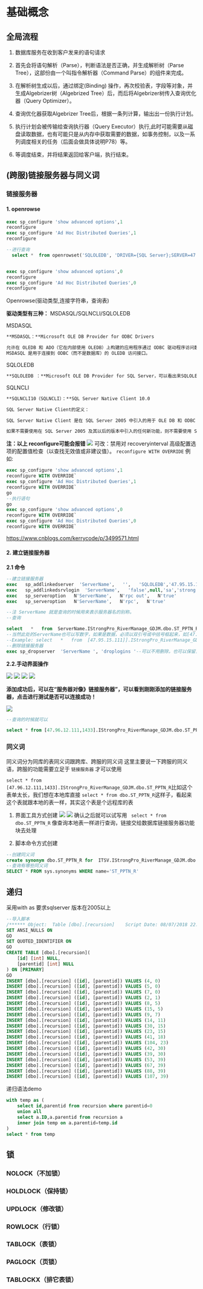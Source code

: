 # 基础概念

## 全局流程

1. 数据库服务在收到客户发来的语句请求

2. 首先会将语句解析（Parse），判断语法是否正确，并生成解析树（Parse Tree），这部份由一个叫指令解析器（Command Parse）的组件来完成。

3. 在解析树生成以后，通过绑定(Binding) 操作，再次校验表，字段等对象，并生成Algebrizer树（Algebrized Tree）后，而后将Algebrizer树传入查询优化器（Query Optimizer）。

4. 查询优化器获取Algebrizer Tree后，根据一条列计算，输出出一份执行计划。

5. 执行计划会被传输给查询执行器（Query Executor）执行,此时可能需要从磁盘读取数据，也有可能只是从内存中获取需要的数据，如事务控制，以及一系列调度相关的任务（后面会做具体说明P78）等。

6. 等调度结束，并将结果返回给客户端，执行结束。

## (跨服)链接服务器与同义词

### 链接服务器


#### 1. openrowse

```sql
exec sp_configure 'show advanced options',1
reconfigure
exec sp_configure 'Ad Hoc Distributed Queries',1
reconfigure

--进行查询
  select *  from openrowset('SQLOLEDB', 'DRIVER={SQL Server};SERVER=47.95.15.215;UID=sa;PWD=strong;Initial Catalog=Pubs', 'select * from IStrongPro_RiverManage_GDJM.dbo.ST_PPTN_R') as a


exec sp_configure 'show advanced options',0
reconfigure
exec sp_configure 'Ad Hoc Distributed Queries',0
reconfigure

```

Openrowse(驱动类型,连接字符串，查询表)

**驱动类型有三种：**
MSDASQL/SQLNCLI/SQLOLEDB

MSDASQL
```tex
**MSDASQL：**Microsoft OLE DB Provider for ODBC Drivers

允许在 OLEDB 和 ADO（它在内部使用 OLEDB）上构建的应用程序通过 ODBC 驱动程序访问数据源的技术。 
MSDASQL 是用于连接到 ODBC（而不是数据库）的 OLEDB 访问接口。
```
SQLOLEDB
```tex
**SQLOLEDB ：**Microsoft OLE DB Provider for SQL Server，可以看出来SQLOLEDB是连接到数据库sqlserver，而不是ODBC驱动
```

SQLNCLI
```tex
**SQLNCLI10（SQLNCLI）：**SQL Server Native Client 10.0

SQL Server Native Client的定义：

SQL Server Native Client 是在 SQL Server 2005 中引入的用于 OLE DB 和 ODBC 的独立数据访问应用程序编程接口 (API)。SQL Server Native Client 将 SQL OLE DB 访问接口和 SQL ODBC 驱动程序组合成一个本机动态链接库 (DLL)。为了利用在 SQL Server 2005以及以上的版本的新功能，比如多个活动结果集 (MARS)、查询通知、用户定义类型 (UDT) 或新的 xml 数据类型，那些使用 ActiveX Data Objects (ADO) 的现有应用程序应当使用 SQL Server Native Client OLE DB 访问接口作为其数据访问接口。

如果不需要使用在 SQL Server 2005 及其以后的版本中引入的任何新功能，则不需要使用 SQL Server Native Client OLE DB 访问接口；您可以继续使用当前数据访问接口（通常是 SQLOLEDB）。如果要增强现有应用程序的功能，并且需要使用在 SQL Server 2005 及其以后的版本中引入的新功能，则应当使用 SQL Server Native Client OLE DB 访问接口。
```


**注：以上 reconfigure可能会报错**
![](..\image\sqlserver_06.png)
可改：禁用对 recoveryinterval 高级配置选项的配置值检查（以查找无效值或非建议值）。
`reconfigure WITH OVERRIDE`
例如:

```sql
exec sp_configure 'show advanced options',1
reconfigure WITH OVERRIDE`
exec sp_configure 'Ad Hoc Distributed Queries',1
reconfigure WITH OVERRIDE`
go
--执行语句
go
exec sp_configure 'show advanced options',0
reconfigure WITH OVERRIDE`
exec sp_configure 'Ad Hoc Distributed Queries',0
reconfigure WITH OVERRIDE`
```
https://www.cnblogs.com/kerrycode/p/3499571.html


#### 2. 建立链接服务器

**2.1 命令**

```sql
--建立链接服务器
exec   sp_addlinkedserver  'ServerName',   '',   'SQLOLEDB','47.95.15.111'
exec   sp_addlinkedsrvlogin  'ServerName',   'false',null,'sa','strong'
exec   sp_serveroption   N'ServerName',   N'rpc out',   N'true'
exec   sp_serveroption   N'ServerName',   N'rpc',   N'true'

--注 ServerName 就是查询的时候用来表示服务器名的别称。
--查询

select   *   from  ServerName.IStrongPro_RiverManage_GDJM.dbo.ST_PPTN_R
--当然此处的ServerName也可以写数字，如果是数据，必须以双引号或中括号框起来，如[47.95.15.111] "47.95.15.111"
--Example: select   *   from  [47.95.15.111]].IStrongPro_RiverManage_GDJM.dbo.ST_PPTN_R--(前提上面的ServerName写成47.95.15.111)
--删除链接服务器
exec sp_dropserver  'ServerName ', 'droplogins '--可以不用删除，也可以保留，只是点存储空间，影响不大，

```

**2.2.手动界面操作**

![](..\image\sqlserver_01.png)
![](..\image\sqlserver_02.png)
![](..\image\sqlserver_03.png)
![](..\image\sqlserver_04.png)

**添加成功后，可以在“服务器对像》链接服务器”，可以看到刚刚添加的链接服务器，点击进行测试是否可以连接成功！**

![](..\image\sqlserver_05.png)

``` sql
--查询的时候就可以

select * from [47.96.12.111,1433].IStrongPro_RiverManage_GDJM.dbo.ST_PPTN_R
```
### 同义词

同义词分为同库的表同义词跟跨库、跨服的同义词
这里主要说一下跨服的同义语，跨服的功能需要立足于 `链接服务器` 才可以使用

`select * from [47.96.12.111,1433].IStrongPro_RiverManage_GDJM.dbo.ST_PPTN_R`比如这个表单太长，我们想在本地库直接
`select * from dbo.ST_PPTN_R`这样子，看起来这个表就跟本地的表一样，其实这个表是个远程库的表


1. 界面工具方式创建
![](..\image\sqlserver_07.png)
![](..\image\sqlserver_08.png)
确认之后就可以试写用 ` select * from dbo.ST_PPTN_R` 像查询本地表一样进行查询，链接交给数据库链接服务器功能块去处理

2. 脚本命令方式创建

```sql
--创建同义词
create synonym dbo.ST_PPTN_R for  ITSV.IStrongPro_RiverManage_GDJM.dbo.ST_PPTN_R
--查询有哪些同义词
SELECT * FROM sys.synonyms WHERE name='ST_PPTN_R'
```



## 递归

采用with as 要求sqlserver 版本在2005以上

```sql
--导入脚本
/****** Object:  Table [dbo].[recursion]    Script Date: 08/07/2018 22:53:01 ******/
SET ANSI_NULLS ON
GO
SET QUOTED_IDENTIFIER ON
GO
CREATE TABLE [dbo].[recursion](
	[id] [int] NULL,
	[parentid] [int] NULL
) ON [PRIMARY]
GO
INSERT [dbo].[recursion] ([id], [parentid]) VALUES (4, 0)
INSERT [dbo].[recursion] ([id], [parentid]) VALUES (5, 0)
INSERT [dbo].[recursion] ([id], [parentid]) VALUES (7, 0)
INSERT [dbo].[recursion] ([id], [parentid]) VALUES (2, 1)
INSERT [dbo].[recursion] ([id], [parentid]) VALUES (8, 5)
INSERT [dbo].[recursion] ([id], [parentid]) VALUES (15, 5)
INSERT [dbo].[recursion] ([id], [parentid]) VALUES (9, 7)
INSERT [dbo].[recursion] ([id], [parentid]) VALUES (14, 11)
INSERT [dbo].[recursion] ([id], [parentid]) VALUES (30, 15)
INSERT [dbo].[recursion] ([id], [parentid]) VALUES (23, 15)
INSERT [dbo].[recursion] ([id], [parentid]) VALUES (41, 18)
INSERT [dbo].[recursion] ([id], [parentid]) VALUES (104, 23)
INSERT [dbo].[recursion] ([id], [parentid]) VALUES (42, 30)
INSERT [dbo].[recursion] ([id], [parentid]) VALUES (39, 30)
INSERT [dbo].[recursion] ([id], [parentid]) VALUES (53, 39)
INSERT [dbo].[recursion] ([id], [parentid]) VALUES (67, 39)
INSERT [dbo].[recursion] ([id], [parentid]) VALUES (88, 39)
INSERT [dbo].[recursion] ([id], [parentid]) VALUES (107, 39)

```

递归语法demo
```sql
with temp as (
	select id,parentid from recursion where parentid=0
	union all
	select a.ID,a.parentid from recursion a
	inner join temp on a.parentid=temp.id
)
select * from temp
```

## 锁



### NOLOCK（不加锁）

### HOLDLOCK（保持锁）

### UPDLOCK（修改锁）

### ROWLOCK（行锁）

### TABLOCK（表锁）

### PAGLOCK（页锁）

### TABLOCKX（排它表锁）
